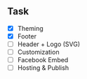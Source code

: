 ## Task

- [x] Theming
- [x] Footer
- [ ] Header + Logo (SVG)
- [ ] Customization
- [ ] Facebook Embed
- [ ] Hosting & Publish
